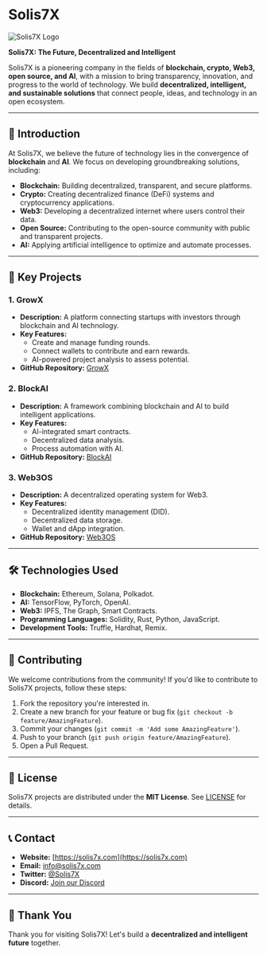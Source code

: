 # Solis7X

![Solis7X Logo](https://gateway.pinata.cloud/ipfs/QmeLt62yEZXk822StxyUs2vESyexeEbbFD73vunv5wTkfD) <!-- Replace with your company logo link -->

**Solis7X: The Future, Decentralized and Intelligent**

Solis7X is a pioneering company in the fields of **blockchain, crypto, Web3, open source, and AI**, with a mission to bring transparency, innovation, and progress to the world of technology. We build **decentralized, intelligent, and sustainable solutions** that connect people, ideas, and technology in an open ecosystem.

---

## 📌 Introduction

At Solis7X, we believe the future of technology lies in the convergence of **blockchain** and **AI**. We focus on developing groundbreaking solutions, including:

- **Blockchain:** Building decentralized, transparent, and secure platforms.
- **Crypto:** Creating decentralized finance (DeFi) systems and cryptocurrency applications.
- **Web3:** Developing a decentralized internet where users control their data.
- **Open Source:** Contributing to the open-source community with public and transparent projects.
- **AI:** Applying artificial intelligence to optimize and automate processes.

---

## 🚀 Key Projects

### 1. **GrowX**
- **Description:** A platform connecting startups with investors through blockchain and AI technology.
- **Key Features:**
  - Create and manage funding rounds.
  - Connect wallets to contribute and earn rewards.
  - AI-powered project analysis to assess potential.
- **GitHub Repository:** [GrowX](https://github.com/Solis7X/GrowX)

### 2. **BlockAI**
- **Description:** A framework combining blockchain and AI to build intelligent applications.
- **Key Features:**
  - AI-integrated smart contracts.
  - Decentralized data analysis.
  - Process automation with AI.
- **GitHub Repository:** [BlockAI](https://github.com/Solis7X/BlockAI)

### 3. **Web3OS**
- **Description:** A decentralized operating system for Web3.
- **Key Features:**
  - Decentralized identity management (DID).
  - Decentralized data storage.
  - Wallet and dApp integration.
- **GitHub Repository:** [Web3OS](https://github.com/Solis7X/Web3OS)

---

## 🛠 Technologies Used

- **Blockchain:** Ethereum, Solana, Polkadot.
- **AI:** TensorFlow, PyTorch, OpenAI.
- **Web3:** IPFS, The Graph, Smart Contracts.
- **Programming Languages:** Solidity, Rust, Python, JavaScript.
- **Development Tools:** Truffle, Hardhat, Remix.

---

## 🤝 Contributing

We welcome contributions from the community! If you'd like to contribute to Solis7X projects, follow these steps:

1. Fork the repository you're interested in.
2. Create a new branch for your feature or bug fix (`git checkout -b feature/AmazingFeature`).
3. Commit your changes (`git commit -m 'Add some AmazingFeature'`).
4. Push to your branch (`git push origin feature/AmazingFeature`).
5. Open a Pull Request.

---

## 📜 License

Solis7X projects are distributed under the **MIT License**. See [LICENSE](https://github.com/Solis7X/LICENSE) for details.

---

## 📞 Contact

- **Website:** [https://solis7x.com](https://solis7x.com) <!-- Replace with your actual website link -->
- **Email:** info@solis7x.com <!-- Replace with your actual email -->
- **Twitter:** [@Solis7X](https://twitter.com/Solis7X) <!-- Replace with your actual Twitter link -->
- **Discord:** [Join our Discord](https://discord.gg/solis7x) <!-- Replace with your actual Discord link -->

---

## 🙏 Thank You

Thank you for visiting Solis7X! Let's build a **decentralized and intelligent future** together.
